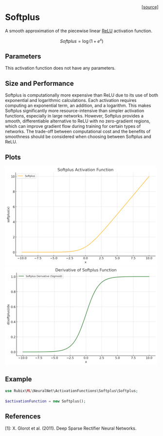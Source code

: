 <span style="float:right;"><a href="https://github.com/RubixML/ML/blob/master/src/NeuralNet/ActivationFunctions/Softplus/Softplus.php">[source]</a></span>

# Softplus
A smooth approximation of the piecewise linear [ReLU](relu.md) activation function.

$$
{\displaystyle Softplus = \log \left(1+e^{x}\right)}
$$

## Parameters
This activation function does not have any parameters.

## Size and Performance
Softplus is computationally more expensive than ReLU due to its use of both exponential and logarithmic calculations. Each activation requires computing an exponential term, an addition, and a logarithm. This makes Softplus significantly more resource-intensive than simpler activation functions, especially in large networks. However, Softplus provides a smooth, differentiable alternative to ReLU with no zero-gradient regions, which can improve gradient flow during training for certain types of networks. The trade-off between computational cost and the benefits of smoothness should be considered when choosing between Softplus and ReLU.

## Plots
<img src="../../images/activation-functions/softplus.png" alt="Softplus Function" width="500" height="auto">

<img src="../../images/activation-functions/softplus-derivative.png" alt="Softplus Derivative" width="500" height="auto">

## Example
```php
use Rubix\ML\NeuralNet\ActivationFunctions\Softplus\Softplus;

$activationFunction = new Softplus();
```

## References
[1]: X. Glorot et al. (2011). Deep Sparse Rectifier Neural Networks.
